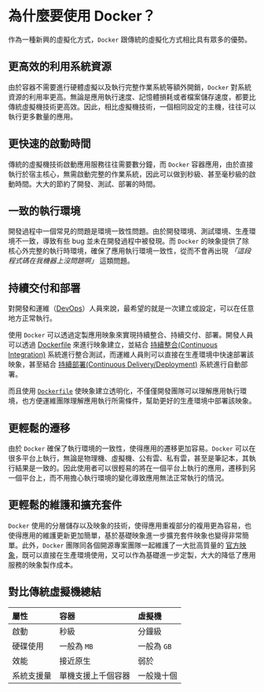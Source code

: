 # 為什麼要使用 Docker？

作為一種新興的虛擬化方式，`Docker` 跟傳統的虛擬化方式相比具有眾多的優勢。

## 更高效的利用系統資源

由於容器不需要進行硬體虛擬以及執行完整作業系統等額外開銷，`Docker` 對系統資源的利用率更高。無論是應用執行速度、記憶體損耗或者檔案儲存速度，都要比傳統虛擬機技術更高效。因此，相比虛擬機技術，一個相同設定的主機，往往可以執行更多數量的應用。

## 更快速的啟動時間

傳統的虛擬機技術啟動應用服務往往需要數分鐘，而 `Docker` 容器應用，由於直接執行於宿主核心，無需啟動完整的作業系統，因此可以做到秒級、甚至毫秒級的啟動時間。大大的節約了開發、測試、部署的時間。

## 一致的執行環境

開發過程中一個常見的問題是環境一致性問題。由於開發環境、測試環境、生產環境不一致，導致有些 bug 並未在開發過程中被發現。而 `Docker` 的映象提供了除核心外完整的執行時環境，確保了應用執行環境一致性，從而不會再出現 *「這段程式碼在我機器上沒問題啊」* 這類問題。

## 持續交付和部署

對開發和運維（[DevOps](https://zh.wikipedia.org/wiki/DevOps)）人員來說，最希望的就是一次建立或設定，可以在任意地方正常執行。

使用 `Docker` 可以透過定製應用映象來實現持續整合、持續交付、部署。開發人員可以透過 [Dockerfile](../image/dockerfile/) 來進行映象建立，並結合 [持續整合(Continuous Integration)](https://en.wikipedia.org/wiki/Continuous_integration) 系統進行整合測試，而運維人員則可以直接在生產環境中快速部署該映象，甚至結合 [持續部署(Continuous Delivery/Deployment)](https://en.wikipedia.org/wiki/Continuous_delivery) 系統進行自動部署。

而且使用 [`Dockerfile`](../image/build.md) 使映象建立透明化，不僅僅開發團隊可以理解應用執行環境，也方便運維團隊理解應用執行所需條件，幫助更好的生產環境中部署該映象。

## 更輕鬆的遷移

由於 `Docker` 確保了執行環境的一致性，使得應用的遷移更加容易。`Docker` 可以在很多平台上執行，無論是物理機、虛擬機、公有雲、私有雲，甚至是筆記本，其執行結果是一致的。因此使用者可以很輕易的將在一個平台上執行的應用，遷移到另一個平台上，而不用擔心執行環境的變化導致應用無法正常執行的情況。

## 更輕鬆的維護和擴充套件

`Docker` 使用的分層儲存以及映象的技術，使得應用重複部分的複用更為容易，也使得應用的維護更新更加簡單，基於基礎映象進一步擴充套件映象也變得非常簡單。此外，`Docker` 團隊同各個開源專案團隊一起維護了一大批高質量的 [官方映象](https://hub.docker.com/search/?type=image&image_filter=official)，既可以直接在生產環境使用，又可以作為基礎進一步定製，大大的降低了應用服務的映象製作成本。

## 對比傳統虛擬機總結

|   屬性     |   容器    |   虛擬機   |
| :--------   | :--------  | :---------- |
| 啟動       | 秒級      | 分鐘級     |
| 硬碟使用   | 一般為 `MB` | 一般為 `GB`  |
| 效能       | 接近原生  | 弱於       |
| 系統支援量 | 單機支援上千個容器 | 一般幾十個 |
